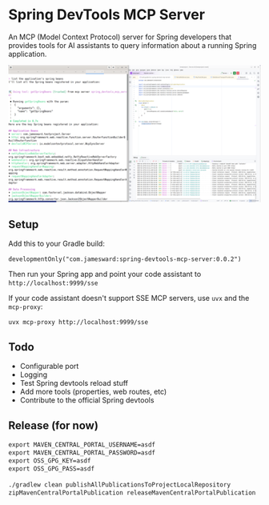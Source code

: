 # Spring DevTools MCP Server

An MCP (Model Context Protocol) server for Spring developers that provides tools for AI assistants to query information about a running Spring application.

![q_cli_example.png](q_cli_example.png)

## Setup

Add this to your Gradle build:
```
developmentOnly("com.jamesward:spring-devtools-mcp-server:0.0.2")
```

Then run your Spring app and point your code assistant to `http://localhost:9999/sse`

If your code assistant doesn't support SSE MCP servers, use `uvx` and the `mcp-proxy`:
```
uvx mcp-proxy http://localhost:9999/sse
```

## Todo

- Configurable port
- Logging
- Test Spring devtools reload stuff
- Add more tools (properties, web routes, etc)
- Contribute to the official Spring devtools

## Release (for now)

```
export MAVEN_CENTRAL_PORTAL_USERNAME=asdf
export MAVEN_CENTRAL_PORTAL_PASSWORD=asdf
export OSS_GPG_KEY=asdf
export OSS_GPG_PASS=asdf

./gradlew clean publishAllPublicationsToProjectLocalRepository zipMavenCentralPortalPublication releaseMavenCentralPortalPublication
```
